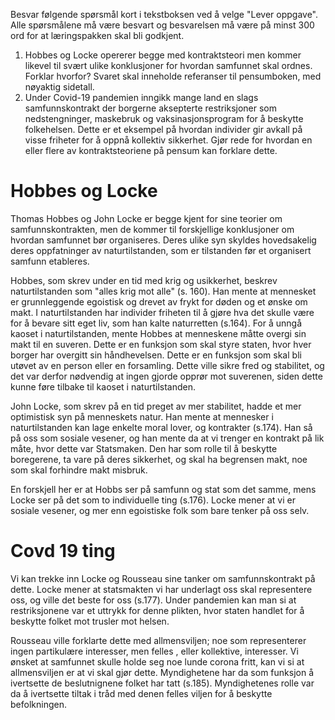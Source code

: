 Besvar følgende spørsmål kort i tekstboksen ved å velge "Lever oppgave". Alle spørsmålene må være besvart og besvarelsen må være på minst 300 ord for at læringspakken skal bli godkjent. 

1. Hobbes og Locke opererer begge med kontraktsteori men kommer likevel til svært ulike konklusjoner for hvordan samfunnet skal ordnes. Forklar hvorfor? Svaret skal inneholde referanser til pensumboken, med nøyaktig sidetall.
2. Under Covid-19 pandemien inngikk mange land en slags samfunnskontrakt der borgerne aksepterte restriksjoner som nedstengninger, maskebruk og vaksinasjonsprogram for å beskytte folkehelsen. Dette er et eksempel på hvordan individer gir avkall på visse friheter for å oppnå kollektiv sikkerhet. Gjør rede for hvordan en eller flere av kontraktsteoriene på pensum kan forklare dette.


# Hobbes og Locke
Thomas Hobbes og John Locke er begge kjent for sine teorier om samfunnskontrakten, men de kommer til forskjellige konklusjoner om hvordan samfunnet bør organiseres. Deres ulike syn skyldes hovedsakelig deres oppfatninger av naturtilstanden, som er tilstanden før et organisert samfunn etableres.

Hobbes, som skrev under en tid med krig og usikkerhet, beskrev naturtilstanden som "alles krig mot alle" (s. 160). Han mente at mennesket er grunnleggende egoistisk og drevet av frykt for døden og et ønske om makt. I naturtilstanden har individer friheten til å gjøre hva det skulle være for å bevare sitt eget liv, som han kalte naturretten (s.164). For å unngå kaoset i naturtilstanden, mente Hobbes at menneskene måtte overgi sin makt til en suveren. Dette er en funksjon som skal styre staten, hvor hver borger har overgitt sin håndhevelsen. Dette er en funksjon som skal bli utøvet av en person eller en forsamling. Dette ville sikre fred og stabilitet, og det var derfor nødvendig at ingen gjorde opprør mot suverenen, siden dette kunne føre tilbake til kaoset i naturtilstanden.

John Locke, som skrev på en tid preget av mer stabilitet, hadde et mer optimistisk syn på menneskets natur. Han mente at mennesker i naturtilstanden kan lage enkelte moral lover, og kontrakter (s.174). Han så på oss som sosiale vesener, og han mente da at vi trenger en kontrakt på lik måte, hvor dette var Statsmaken. Den har som rolle til å beskytte boregerene, ta vare på deres sikkerhet, og skal ha begrensen makt, noe som skal forhindre makt misbruk.

En forskjell her er at Hobbs ser på samfunn og stat som det samme, mens Locke ser på det som to individuelle ting (s.176). Locke mener at vi er sosiale vesener, og mer enn egoistiske folk som bare tenker på oss selv.

# Covd 19 ting

Vi kan trekke inn Locke og Rousseau sine tanker om samfunnskontrakt på dette. Locke mener at statsmakten vi har underlagt oss skal representere oss, og ville det beste for oss (s.177). Under pandemien kan man si at restriksjonene var et uttrykk for denne plikten, hvor staten handlet for å beskytte folket mot trusler mot helsen.

Rousseau ville forklarte dette med allmensviljen; noe som representerer ingen partikulære interesser, men felles , eller kollektive, interesser. Vi ønsket at samfunnet skulle holde seg noe lunde corona fritt, kan vi si at allmensviljen er at vi skal gjør dette. Myndighetene har da som funksjon å ivertsette de beslutnignene folket har tatt (s.185). Myndighetenes rolle var da å ivertsette tiltak i tråd med denen felles viljen for å beskytte befolkningen.